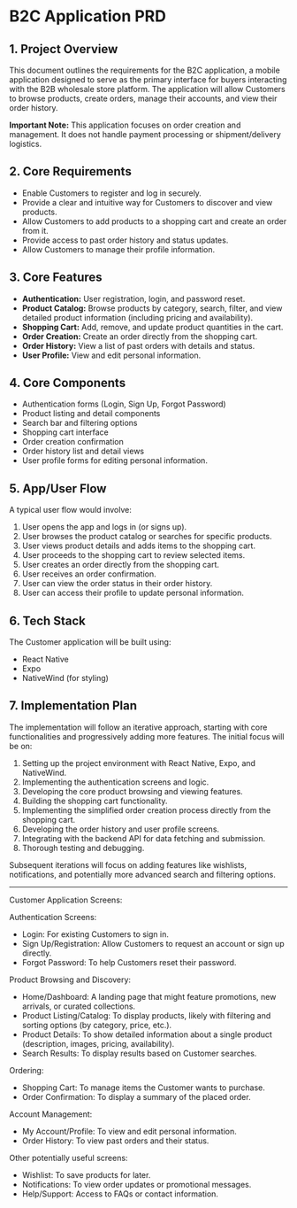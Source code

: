 # B2C Application PRD

## 1. Project Overview

This document outlines the requirements for the B2C application, a mobile application designed to serve as the primary interface for buyers interacting with the B2B wholesale store platform. The application will allow Customers to browse products, create orders, manage their accounts, and view their order history.

**Important Note:** This application focuses on order creation and management. It does not handle payment processing or shipment/delivery logistics.

## 2. Core Requirements

- Enable Customers to register and log in securely.
- Provide a clear and intuitive way for Customers to discover and view products.
- Allow Customers to add products to a shopping cart and create an order from it.
- Provide access to past order history and status updates.
- Allow Customers to manage their profile information.

## 3. Core Features

- **Authentication:** User registration, login, and password reset.
- **Product Catalog:** Browse products by category, search, filter, and view detailed product information (including pricing and availability).
- **Shopping Cart:** Add, remove, and update product quantities in the cart.
- **Order Creation:** Create an order directly from the shopping cart.
- **Order History:** View a list of past orders with details and status.
- **User Profile:** View and edit personal information.

## 4. Core Components

- Authentication forms (Login, Sign Up, Forgot Password)
- Product listing and detail components
- Search bar and filtering options
- Shopping cart interface
- Order creation confirmation
- Order history list and detail views
- User profile forms for editing personal information.

## 5. App/User Flow

A typical user flow would involve:

1. User opens the app and logs in (or signs up).
2. User browses the product catalog or searches for specific products.
3. User views product details and adds items to the shopping cart.
4. User proceeds to the shopping cart to review selected items.
5. User creates an order directly from the shopping cart.
6. User receives an order confirmation.
7. User can view the order status in their order history.
8. User can access their profile to update personal information.

## 6. Tech Stack

The Customer application will be built using:

- React Native
- Expo
- NativeWind (for styling)

## 7. Implementation Plan

The implementation will follow an iterative approach, starting with core functionalities and progressively adding more features. The initial focus will be on:

1. Setting up the project environment with React Native, Expo, and NativeWind.
2. Implementing the authentication screens and logic.
3. Developing the core product browsing and viewing features.
4. Building the shopping cart functionality.
5. Implementing the simplified order creation process directly from the shopping cart.
6. Developing the order history and user profile screens.
7. Integrating with the backend API for data fetching and submission.
8. Thorough testing and debugging.

Subsequent iterations will focus on adding features like wishlists, notifications, and potentially more advanced search and filtering options.

---

Customer Application Screens:

Authentication Screens:

- Login: For existing Customers to sign in.
- Sign Up/Registration: Allow Customers to request an account or sign up directly.
- Forgot Password: To help Customers reset their password.

Product Browsing and Discovery:

- Home/Dashboard: A landing page that might feature promotions, new arrivals, or curated collections.
- Product Listing/Catalog: To display products, likely with filtering and sorting options (by category, price, etc.).
- Product Details: To show detailed information about a single product (description, images, pricing, availability).
- Search Results: To display results based on Customer searches.

Ordering:

- Shopping Cart: To manage items the Customer wants to purchase.
- Order Confirmation: To display a summary of the placed order.

Account Management:

- My Account/Profile: To view and edit personal information.
- Order History: To view past orders and their status.

Other potentially useful screens:

- Wishlist: To save products for later.
- Notifications: To view order updates or promotional messages.
- Help/Support: Access to FAQs or contact information.
